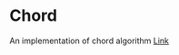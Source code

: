 # Chord

An implementation of chord algorithm [Link](https://en.wikipedia.org/wiki/Chord_(peer-to-peer))
